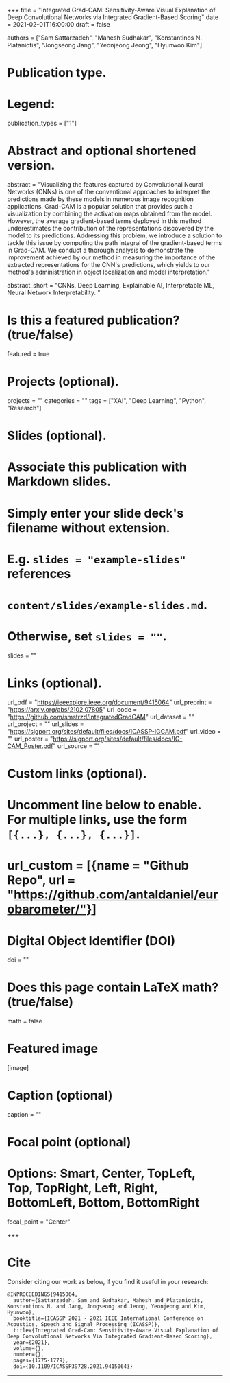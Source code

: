 +++
title = "Integrated Grad-CAM: Sensitivity-Aware Visual Explanation of Deep Convolutional Networks via Integrated Gradient-Based Scoring"
date = 2021-02-01T16:00:00
draft = false

authors = ["Sam Sattarzadeh", "Mahesh Sudhakar", "Konstantinos N. Plataniotis", "Jongseong Jang", "Yeonjeong Jeong", "Hyunwoo Kim"]

# Publication type.
# Legend:

publication_types = ["1"]

# Abstract and optional shortened version.
abstract = "Visualizing the features captured by Convolutional Neural Networks (CNNs) is one of the conventional approaches to interpret the predictions made by these models in numerous image recognition applications. Grad-CAM is a popular solution that provides such a visualization by combining the activation maps obtained from the model. However, the average gradient-based terms deployed in this method underestimates the contribution of the representations discovered by the model to its predictions. Addressing this problem, we introduce a solution to tackle this issue by computing the path integral of the gradient-based terms in Grad-CAM. We conduct a thorough analysis to demonstrate the improvement achieved by our method in measuring the importance of the extracted representations for the CNN's predictions, which yields to our method's administration in object localization and model interpretation."

abstract_short = "CNNs, Deep Learning, Explainable AI, Interpretable ML, Neural Network Interpretability. "

# Is this a featured publication? (true/false)
featured = true

# Projects (optional).
projects = ""
categories = ""
tags = ["XAI", "Deep Learning", "Python", "Research"]

# Slides (optional).
#   Associate this publication with Markdown slides.
#   Simply enter your slide deck's filename without extension.
#   E.g. `slides = "example-slides"` references 
#   `content/slides/example-slides.md`.
#   Otherwise, set `slides = ""`.
slides = ""

# Links (optional).
url_pdf = "https://ieeexplore.ieee.org/document/9415064"
url_preprint = "https://arxiv.org/abs/2102.07805"
url_code = "https://github.com/smstrzd/IntegratedGradCAM"
url_dataset = ""
url_project = ""
url_slides = "https://sigport.org/sites/default/files/docs/ICASSP-IGCAM.pdf"
url_video = ""
url_poster = "https://sigport.org/sites/default/files/docs/IG-CAM_Poster.pdf"
url_source = ""

# Custom links (optional).
#   Uncomment line below to enable. For multiple links, use the form `[{...}, {...}, {...}]`.
# url_custom = [{name = "Github Repo", url = "https://github.com/antaldaniel/eurobarometer/"}]

# Digital Object Identifier (DOI)
doi = ""

# Does this page contain LaTeX math? (true/false)
math = false

# Featured image
[image]
  # Caption (optional)
  caption = ""

  # Focal point (optional)
  # Options: Smart, Center, TopLeft, Top, TopRight, Left, Right, BottomLeft, Bottom, BottomRight
  focal_point = "Center"

+++

# Cite 
Consider citing our work as below, if you find it useful in your research:
```
@INPROCEEDINGS{9415064,
  author={Sattarzadeh, Sam and Sudhakar, Mahesh and Plataniotis, Konstantinos N. and Jang, Jongseong and Jeong, Yeonjeong and Kim, Hyunwoo},
  booktitle={ICASSP 2021 - 2021 IEEE International Conference on Acoustics, Speech and Signal Processing (ICASSP)}, 
  title={Integrated Grad-Cam: Sensitivity-Aware Visual Explanation of Deep Convolutional Networks Via Integrated Gradient-Based Scoring}, 
  year={2021},
  volume={},
  number={},
  pages={1775-1779},
  doi={10.1109/ICASSP39728.2021.9415064}}

```

---


